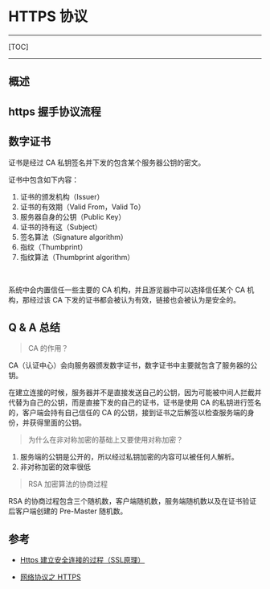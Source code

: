 # HTTPS 协议



---

[TOC]

---



## 概述




## https 握手协议流程





## 数字证书

证书是经过 CA 私钥签名并下发的包含某个服务器公钥的密文。

证书中包含如下内容：

1. 证书的颁发机构（Issuer）
2. 证书的有效期（Valid From，Valid To）
3. 服务器自身的公钥（Public Key）
4. 证书的持有这（Subject）
5. 签名算法（Signature algorithm）
6. 指纹（Thumbprint）
7. 指纹算法（Thumbprint algorithm）

<br>

系统中会内置信任一些主要的 CA 机构，并且游览器中可以选择信任某个 CA 机构，那经过该 CA 下发的证书都会被认为有效，链接也会被认为是安全的。







## Q & A 总结

> CA 的作用？

CA（认证中心）会向服务器颁发数字证书，数字证书中主要就包含了服务器的公钥。

在建立连接的时候，服务器并不是直接发送自己的公钥，因为可能被中间人拦截并代替为自己的公钥，而是直接下发的自己的证书，证书是使用 CA 的私钥进行签名的，客户端会持有自己信任的 CA 的公钥，接到证书之后解签以检查服务端的身份，并获得里面的公钥。



> 为什么在非对称加密的基础上又要使用对称加密？

1. 服务端的公钥是公开的，所以经过私钥加密的内容可以被任何人解析。
2. 非对称加密的效率很低



> RSA 加密算法的协商过程

RSA 的协商过程包含三个随机数，客户端随机数，服务端随机数以及在证书验证后客户端创建的 Pre-Master 随机数。



## 参考

- [Https 建立安全连接的过程（SSL原理）](https://blog.csdn.net/xiaopang_yan/article/details/78709574)

- [网络协议之 HTTPS](https://juejin.cn/post/6948634510485356557#heading-21)